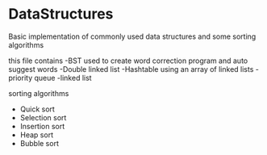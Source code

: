 # DataStructures

Basic implementation of commonly used data structures and some sorting algorithms

this file contains
-BST used to create word correction program and auto suggest words
-Double linked list
-Hashtable using an array of linked lists
-priority queue
-linked list

sorting algorithms
- Quick sort
- Selection sort
- Insertion sort
- Heap sort
- Bubble sort
